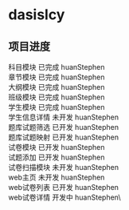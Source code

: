 # dasislcy

项目进度
--------
科目模块           已完成   huanStephen\
章节模块           已完成   huanStephen\
大纲模块           已完成   huanStephen\
班级模块           已完成   huanStephen\
学生模块           已完成   huanStephen\
  学生信息详情     未开发   huanStephen\
题库试题筛选       已开发   huanStephen\
题库试题映射       已开发   huanStephen\
试卷模块           已开发   huanStephen\
  试题添加         已开发   huanStephen\
试卷扫描模块       未开发   huanStephen\
web主页            未开发   huanStephen\
web试卷列表        已开发   huanStephen\
  web试卷详情      开发中   huanStephen\
